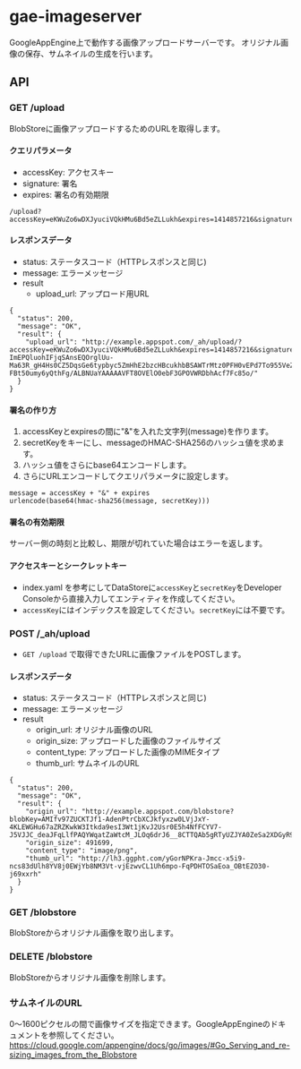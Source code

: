 # gae-imageserver

GoogleAppEngine上で動作する画像アップロードサーバーです。
オリジナル画像の保存、サムネイルの生成を行います。

## API

### GET /upload
BlobStoreに画像アップロードするためのURLを取得します。

#### クエリパラメータ
* accessKey: アクセスキー
* signature: 署名
* expires: 署名の有効期限

```
/upload?accessKey=eKWuZo6wDXJyuciVQkHMu6Bd5eZLLukh&expires=1414857216&signature=PtemPdruhb3d%2Bq5AoiAQRIBDR9oO5BzukmQ4D5GcINo%3D
```

#### レスポンスデータ
* status: ステータスコード（HTTPレスポンスと同じ)
* message: エラーメッセージ
* result
    * upload_url: アップロード用URL

```
{
  "status": 200,
  "message": "OK",
  "result": {
    "upload_url": "http://example.appspot.com/_ah/upload/?accessKey=eKWuZo6wDXJyuciVQkHMu6Bd5eZLLukh&expires=1414857216&signature=PtemPdruhb3d%2Bq5AoiAQRIBDR9oO5BzukmQ4D5GcINo%3D/AMmfu6bjD2nDqtT1nX8nws4-ImEPQluohIFjqSAnsEQOrglUu-Ma63R_gH4Hs0CZ5DqsGe6typbyc5ZmHhE2bzcHBcukhbBSAWTrMtz0PFH0vEPd7To955VeZWYB-FBt50umy6yQthFg/ALBNUaYAAAAAVFT8OVElO0ebF3GPOVWRDbhAcf7Fc85o/"
  }
}
```

#### 署名の作り方

1. accessKeyとexpiresの間に"&"を入れた文字列(message)を作ります。
2. secretKeyをキーにし、messageのHMAC-SHA256のハッシュ値を求めます。
3. ハッシュ値をさらにbase64エンコードします。
4. さらにURLエンコードしてクエリパラメータに設定します。

```
message = accessKey + "&" + expires
urlencode(base64(hmac-sha256(message, secretKey)))
```

#### 署名の有効期限

サーバー側の時刻と比較し、期限が切れていた場合はエラーを返します。

#### アクセスキーとシークレットキー

* index.yaml を参考にしてDataStoreに`accessKey`と`secretKey`をDeveloper Consoleから直接入力してエンティティを作成してください。
* `accessKey`にはインデックスを設定してください。`secretKey`には不要です。

### POST /_ah/upload
* `GET /upload` で取得できたURLに画像ファイルをPOSTします。

#### レスポンスデータ
* status: ステータスコード（HTTPレスポンスと同じ)
* message: エラーメッセージ
* result
    * origin_url: オリジナル画像のURL
    * origin_size: アップロードした画像のファイルサイズ
    * content_type: アップロードした画像のMIMEタイプ
    * thumb_url: サムネイルのURL

```
{
  "status": 200,
  "message": "OK",
  "result": {
    "origin_url": "http://example.appspot.com/blobstore?blobKey=AMIfv97ZUCKTJf1-AdenPtrCbXCJkfyxzw0LVjJxY-4KLEWGHu67aZRZKwkW3Itkda9esI3Wt1jKvJ2Usr0E5h4NfFCYV7-J5VJJC_deaJFqLlfPAQYWqatZaWtcM_JLOq6drJ6__8CTTQAb5gRTyUZJYA0ZeSa2XDGyR98UfswpNWhnVX_m4bo",
    "origin_size": 491699,
    "content_type": "image/png",
    "thumb_url": "http://lh3.ggpht.com/yGorNPKra-Jmcc-x5i9-ncs83dUlh8YV8j0EWjYb8NM3Vt-vjEzwvCL1Uh6mpo-FqPDHTOSaEoa_OBtEZO30-j69xxrh"
  }
}
```

### GET /blobstore

BlobStoreからオリジナル画像を取り出します。

### DELETE /blobstore

BlobStoreからオリジナル画像を削除します。

### サムネイルのURL
0〜1600ピクセルの間で画像サイズを指定できます。GoogleAppEngineのドキュメントを参照してください。    
https://cloud.google.com/appengine/docs/go/images/#Go_Serving_and_re-sizing_images_from_the_Blobstore
